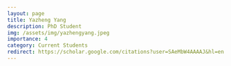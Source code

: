 ```yaml
---
layout: page
title: Yazheng Yang
description: PhD Student
img: /assets/img/yazhengyang.jpeg
importance: 4
category: Current Students
redirect: https://scholar.google.com/citations?user=SAeMbW4AAAAJ&hl=en
---
```

